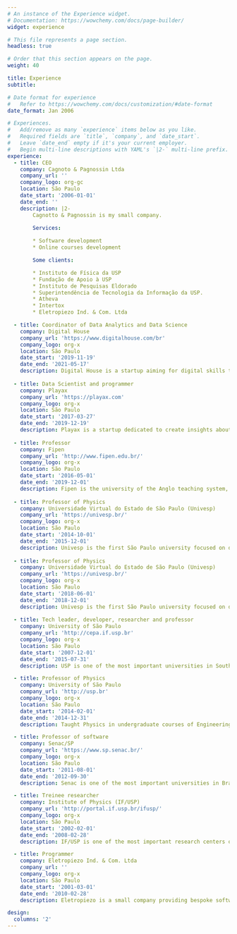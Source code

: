 ```yaml
---
# An instance of the Experience widget.
# Documentation: https://wowchemy.com/docs/page-builder/
widget: experience

# This file represents a page section.
headless: true

# Order that this section appears on the page.
weight: 40

title: Experience
subtitle:

# Date format for experience
#   Refer to https://wowchemy.com/docs/customization/#date-format
date_format: Jan 2006

# Experiences.
#   Add/remove as many `experience` items below as you like.
#   Required fields are `title`, `company`, and `date_start`.
#   Leave `date_end` empty if it's your current employer.
#   Begin multi-line descriptions with YAML's `|2-` multi-line prefix.
experience:
  - title: CEO
    company: Cagnoto & Pagnossin Ltda
    company_url: ''
    company_logo: org-gc
    location: São Paulo
    date_start: '2006-01-01'
    date_end: ''
    description: |2-
        Cagnotto & Pagnossin is my small company.

        Services:
        
        * Software development
        * Online courses development

        Some clients:

        * Instituto de Física da USP
        * Fundação de Apoio à USP
        * Instituto de Pesquisas Eldorado
        * Superintendência de Tecnologia da Informação da USP.
        * Atheva
        * Intertox
        * Eletropiezo Ind. & Com. Ltda

  - title: Coordinator of Data Analytics and Data Science
    company: Digital House
    company_url: 'https://www.digitalhouse.com/br'
    company_logo: org-x
    location: São Paulo
    date_start: '2019-11-19'
    date_end: '2021-05-17'
    description: Digital House is a startup aiming for digital skills training, like data analytics and data science. I was responsible for a team of up to 36 professors, watching over course quality, students satisfaction and learning, as well as creating and updating the programs according to the Brazilian market needs and international tendencies.
  
  - title: Data Scientist and programmer
    company: Playax
    company_url: 'https://playax.com'
    company_logo: org-x
    location: São Paulo
    date_start: '2017-03-27'
    date_end: '2019-12-19'
    description: Playax is a startup dedicated to create insights about music consumption in Brazil for small artists and big companies like Globo, Google (Youtube), Warner, among others. I was part of a small team of developers, acting as data scientist and web programmer, developing the whole pipeline of data and modelling. 
  
  - title: Professor
    company: Fipen
    company_url: 'http://www.fipen.edu.br/'
    company_logo: org-x
    location: São Paulo
    date_start: '2016-05-01'
    date_end: '2019-12-01'
    description: Fipen is the university of the Anglo teaching system, one of the most widespread in Brazil. I taught undergraduate Physics, Mathematics and Statistics in the Production Engineering program.
  
  - title: Professor of Physics
    company: Universidade Virtual do Estado de São Paulo (Univesp)
    company_url: 'https://univesp.br/'
    company_logo: org-x
    location: São Paulo
    date_start: '2014-10-01'
    date_end: '2015-12-01'
    description: Univesp is the first São Paulo university focused on distance learning. I taught Physics and Mathematics in undergraduate courses in Engineering and Science.
  
  - title: Professor of Physics
    company: Universidade Virtual do Estado de São Paulo (Univesp)
    company_url: 'https://univesp.br/'
    company_logo: org-x
    location: São Paulo
    date_start: '2018-06-01'
    date_end: '2018-12-01'
    description: Univesp is the first São Paulo university focused on distance learning. I taught Physics and Mathematics in undergraduate courses in Engineering and Science.
  
  - title: Tech leader, developer, researcher and professor
    company: University of São Paulo
    company_url: 'http://cepa.if.usp.br'
    company_logo: org-x
    location: São Paulo
    date_start: '2007-12-01'
    date_end: '2015-07-31'
    description: USP is one of the most important universities in South America. I have assembled, trained and coordinated a multidisciplinary team on the development of educational software for nationwide projects, contributing, among other achievements, to the creation of Univesp, the first state university in Brazil focused on distance learning.

  - title: Professor of Physics
    company: University of São Paulo
    company_url: 'http://usp.br'
    company_logo: org-x
    location: São Paulo
    date_start: '2014-02-01'
    date_end: '2014-12-31'
    description: Taught Physics in undergraduate courses of Engineering.

  - title: Professor of software
    company: Senac/SP
    company_url: 'https://www.sp.senac.br/'
    company_logo: org-x
    location: São Paulo
    date_start: '2011-08-01'
    date_end: '2012-09-30'
    description: Senac is one of the most important universities in Brazil aiming for technical skills for the marketplace. I authored and taught a nationwide course on e-learning standards (e.g., SCORM, xAPI), in the post-graduate program on Educational Design.

  - title: Treinee researcher
    company: Institute of Physics (IF/USP)
    company_url: 'http://portal.if.usp.br/ifusp/'
    company_logo: org-x
    location: São Paulo
    date_start: '2002-02-01'
    date_end: '2008-02-28'
    description: IF/USP is one of the most important research centers on Physics in South America. I performed basic and applied experimental research on semiconductors quantum states, like quantum dots and quantum wells. The results, including the first evidence of counter-rotating edge states, were presented in national and international events of the area and published in international scientific papers with high impact factors. I also developed software to improve analysis of experimental data.

  - title: Programmer
    company: Eletropiezo Ind. & Com. Ltda
    company_url: ''
    company_logo: org-x
    location: São Paulo
    date_start: '2001-03-01'
    date_end: '2010-02-28'
    description: Eletropiezo is a small company providing bespoke software development. I developed digital IRV systems based on IBM Direct Talk technology for Windows, which dealt with up to 360 simultaneous calls, for many of the greatest players of the financial sector in Brazil (the only digital IRV in Brazil at that time). It endured for 9 years, between 2001 and 2010.

design:
  columns: '2'
---
```

